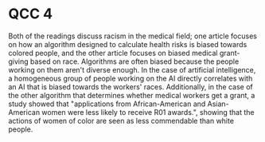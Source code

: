 # QCC 4

Both of the readings discuss racism in the medical field; one article focuses on how an algorithm designed to calculate health risks is biased towards colored people, and the other article focuses on biased medical grant-giving based on race. Algorithms are often biased because the people working on them aren't diverse enough. In the case of artificial intelligence, a homogeneous group of people working on the AI directly correlates with an AI that is biased towards the workers' races. Additionally, in the case of the other algorithm that determines whether medical workers get a grant, a study showed that "applications from African-American and Asian-American women were less likely to receive R01 awards.", showing that the actions of women of color are seen as less commendable than white people.